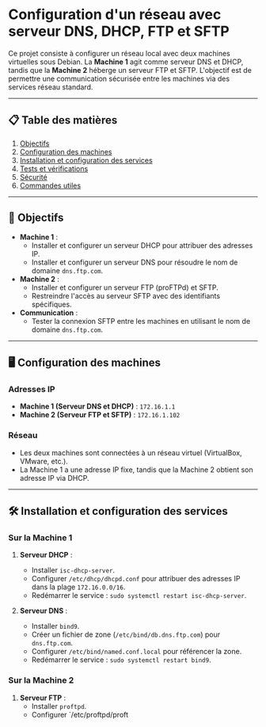 # Configuration d'un réseau avec serveur DNS, DHCP, FTP et SFTP

Ce projet consiste à configurer un réseau local avec deux machines virtuelles sous Debian. La **Machine 1** agit comme serveur DNS et DHCP, tandis que la **Machine 2** héberge un serveur FTP et SFTP. L'objectif est de permettre une communication sécurisée entre les machines via des services réseau standard.

---

## 📋 Table des matières
1. [Objectifs](#objectifs)
2. [Configuration des machines](#configuration-des-machines)
3. [Installation et configuration des services](#installation-et-configuration-des-services)
4. [Tests et vérifications](#tests-et-vérifications)
5. [Sécurité](#sécurité)
6. [Commandes utiles](#commandes-utiles)

---

## 🎯 Objectifs
- **Machine 1** :
  - Installer et configurer un serveur DHCP pour attribuer des adresses IP.
  - Installer et configurer un serveur DNS pour résoudre le nom de domaine `dns.ftp.com`.
- **Machine 2** :
  - Installer et configurer un serveur FTP (proFTPd) et SFTP.
  - Restreindre l'accès au serveur SFTP avec des identifiants spécifiques.
- **Communication** :
  - Tester la connexion SFTP entre les machines en utilisant le nom de domaine `dns.ftp.com`.

---

## 🖥️ Configuration des machines

### Adresses IP
- **Machine 1 (Serveur DNS et DHCP)** : `172.16.1.1`
- **Machine 2 (Serveur FTP et SFTP)** : `172.16.1.102`

### Réseau
- Les deux machines sont connectées à un réseau virtuel (VirtualBox, VMware, etc.).
- La Machine 1 a une adresse IP fixe, tandis que la Machine 2 obtient son adresse IP via DHCP.

---

## 🛠️ Installation et configuration des services

### Sur la Machine 1
1. **Serveur DHCP** :
   - Installer `isc-dhcp-server`.
   - Configurer `/etc/dhcp/dhcpd.conf` pour attribuer des adresses IP dans la plage `172.16.0.0/16`.
   - Redémarrer le service : `sudo systemctl restart isc-dhcp-server`.

2. **Serveur DNS** :
   - Installer `bind9`.
   - Créer un fichier de zone (`/etc/bind/db.dns.ftp.com`) pour `dns.ftp.com`.
   - Configurer `/etc/bind/named.conf.local` pour référencer la zone.
   - Redémarrer le service : `sudo systemctl restart bind9`.

### Sur la Machine 2
1. **Serveur FTP** :
   - Installer `proftpd`.
   - Configurer `/etc/proftpd/proft
